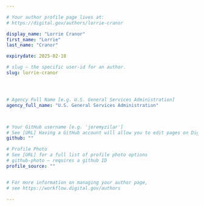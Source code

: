 ```yaml
---

# Your author profile page lives at:
# https://digital.gov/authors/lorrie-cranor

display_name: "Lorrie Cranor"
first_name: "Lorrie"
last_name: "Cranor"

expirydate: 2025-02-18

# slug — the specific user-id for an author.
slug: lorrie-cranor




# Agency Full Name [e.g. U.S. General Services Administration]
agency_full_name: "U.S. General Services Administration"



# Your GitHub username [e.g. 'jeremyzilar']
# See [URL] Having a GitHub account will allow you to edit pages on DigitalGov. The image used in your GitHub account can also be used to populate your digital.gov profile photo.
github: ""

# Profile Photo
# See [URL] for a full list of profile photo options
# github-photo — requires a github ID
profile_source: ""


# For more information on managing your author page,
# see https://workflow.digital.gov/authors

---
```

